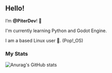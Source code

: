 
## Hello!
I’m **@PiterDev**! 👋 

I'm currently learning Python and Godot Engine.

I am a based Linux user 🗿. (Pop!\_OS)

### My Stats
![Anurag's GitHub stats](https://github-readme-stats.vercel.app/api?username=PiterDev&show_icons=true&theme=tokyonight)

<!---
PewolfP/PewolfP is a ✨ special ✨ repository because its `README.md` (this file) appears on your GitHub profile.
You can click the Preview link to take a look at your changes.
--->
